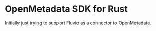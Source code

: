 # OpenMetadata SDK for Rust

Initially just trying to support Fluvio as a connector to OpenMetadata.
